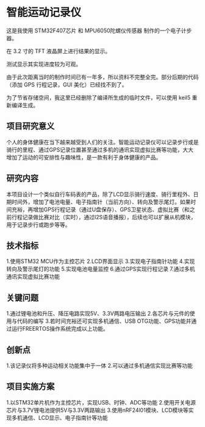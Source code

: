 # 智能运动记录仪

这是我使用 STM32F407芯片 和 MPU6050陀螺仪传感器 制作的一个电子计步器。

在 3.2 寸的 TFT 液晶屏上进行结果的显示。

测试显示其实现进度较为可观。

由于此次距离当时的制作时间已有一年多，所以资料不完整全完。部分后期的代码（添加 GPS 行程记录，GUI 美化）已经找不到了。

为了节省存储空间，我这里已经删除了编译所生成的临时文件，可以使用 keil5 重新编译生成。

## 项目研究意义
个人的身体健康在当下越来越受到人们的关注。智能运动记录仪可以记录步行或是骑行的里程、通过GPS记录位置甚至通过多机的通讯实现虚拟比赛等功能，大大增加了运动的可安排性与趣味性，是一款有利于身体健康的产品。

## 研究内容
本项目设计一个类似自行车码表的产品，除了LCD显示骑行速度、骑行里程外、日期时间外，增加了电池电量、电子指南针（当前方向）、转向及警示尾灯。如果时间充裕，再增加GPS行程记录（通过U盘保存）、GPS卫星状态、虚拟比赛（和之前行程记录做比赛对比（实时），通过I2S语音播报），后续也可以扩展从机模块，用于记录步行或跑步等等。

## 技术指标
1.使用STM32 MCU作为主控芯片
2.LCD界面显示
3.实现电子指南针功能
4.实现转向及警示尾灯的功能
5.实现电池电量监控
6.通过GPS实现行程记录
7.通过多机通讯实现虚拟比赛功能

## 关键问题
1.通过锂电池和升压、降压电路实现5V、3.3V两路电压输出
2.各芯片与元件的使用与代码的编写
3.若时间充裕还可实现多机通信、USB OTG功能、GPS功能并通过运行FREERTOS操作系统完成以上功能。

## 创新点
1.该记录仪将多种运动相关功能集中于一体
2.可以通过多机通信实现比赛等功能

## 项目实施方案
1.以STM32单片机作为主控芯片，实现USB、时钟、ADC等功能
2.使用开关电源芯片与3.7V锂电池提供5V与3.3V两路输出
3.使用nRF24l01模块、LCD模块等实现多机通信、LCD显示、电子指南针等功能
